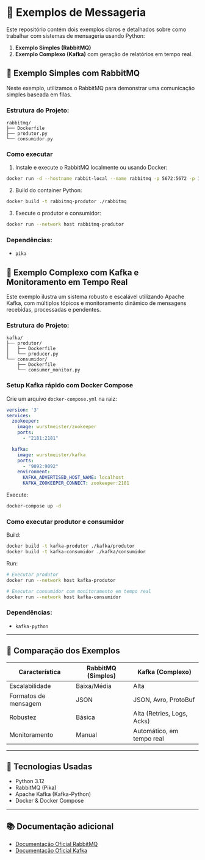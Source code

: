 # 🚀 Exemplos de Messageria

Este repositório contém dois exemplos claros e detalhados sobre como trabalhar com sistemas de mensageria usando Python:

1. **Exemplo Simples (RabbitMQ)**
2. **Exemplo Complexo (Kafka)** com geração de relatórios em tempo real.

## 🐰 Exemplo Simples com RabbitMQ

Neste exemplo, utilizamos o RabbitMQ para demonstrar uma comunicação simples baseada em filas.

### Estrutura do Projeto:

```
rabbitmq/
├── Dockerfile
├── produtor.py
└── consumidor.py
```

### Como executar

1. Instale e execute o RabbitMQ localmente ou usando Docker:

```bash
docker run -d --hostname rabbit-local --name rabbitmq -p 5672:5672 -p 15672:15672 rabbitmq:3-management
```

2. Build do container Python:

```bash
docker build -t rabbitmq-produtor ./rabbitmq
```

3. Execute o produtor e consumidor:

```bash
docker run --network host rabbitmq-produtor
```

### Dependências:
- `pika`

## 🐳 Exemplo Complexo com Kafka e Monitoramento em Tempo Real

Este exemplo ilustra um sistema robusto e escalável utilizando Apache Kafka, com múltiplos tópicos e monitoramento dinâmico de mensagens recebidas, processadas e pendentes.

### Estrutura do Projeto:

```
kafka/
├── produtor/
│   ├── Dockerfile
│   └── producer.py
└── consumidor/
    ├── Dockerfile
    └── consumer_monitor.py
```

### Setup Kafka rápido com Docker Compose

Crie um arquivo `docker-compose.yml` na raiz:

```yaml
version: '3'
services:
  zookeeper:
    image: wurstmeister/zookeeper
    ports:
      - "2181:2181"

  kafka:
    image: wurstmeister/kafka
    ports:
      - "9092:9092"
    environment:
      KAFKA_ADVERTISED_HOST_NAME: localhost
      KAFKA_ZOOKEEPER_CONNECT: zookeeper:2181
```

Execute:

```bash
docker-compose up -d
```

### Como executar produtor e consumidor

Build:

```bash
docker build -t kafka-produtor ./kafka/produtor
docker build -t kafka-consumidor ./kafka/consumidor
```

Run:

```bash
# Executar produtor
docker run --network host kafka-produtor

# Executar consumidor com monitoramento em tempo real
docker run --network host kafka-consumidor
```

### Dependências:
- `kafka-python`

---

## 📌 Comparação dos Exemplos

| Característica       | RabbitMQ (Simples) | Kafka (Complexo)            |
|----------------------|--------------------|-----------------------------|
| Escalabilidade       | Baixa/Média        | Alta                        |
| Formatos de mensagem | JSON               | JSON, Avro, ProtoBuf        |
| Robustez             | Básica             | Alta (Retries, Logs, Acks)  |
| Monitoramento        | Manual             | Automático, em tempo real   |

---

## 🔧 Tecnologias Usadas

- Python 3.12
- RabbitMQ (Pika)
- Apache Kafka (Kafka-Python)
- Docker & Docker Compose

---

## 📚 Documentação adicional

- [Documentação Oficial RabbitMQ](https://www.rabbitmq.com/)
- [Documentação Oficial Kafka](https://kafka.apache.org/)
